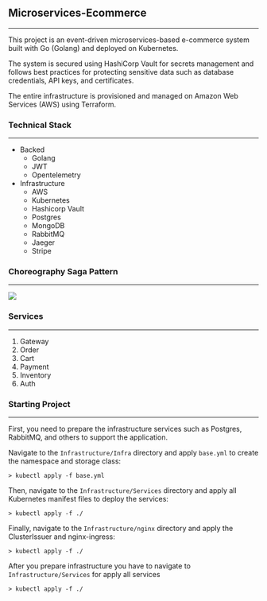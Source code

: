 ## Microservices-Ecommerce
---
This project is an event-driven microservices-based e-commerce system built with Go (Golang) and deployed on Kubernetes.

The system is secured using HashiCorp Vault for secrets management and follows best practices for protecting sensitive data such as database credentials, API keys, and certificates.

The entire infrastructure is provisioned and managed on Amazon Web Services (AWS) using Terraform.

### Technical Stack
---
- Backed
    - Golang
    - JWT
    - Opentelemetry
- Infrastructure
    - AWS
    - Kubernetes
    - Hashicorp Vault
    - Postgres
    - MongoDB
    - RabbitMQ
    - Jaeger
    - Stripe

### Choreography Saga Pattern
---
![](https://terraform-tfstate-backup-test.s3.ap-southeast-1.amazonaws.com/Screenshot%202025-09-16%20112546.png?X-Amz-Algorithm=AWS4-HMAC-SHA256&X-Amz-Content-Sha256=UNSIGNED-PAYLOAD&X-Amz-Credential=ASIAUHQ3FK4P4TZYAMRZ%2F20250916%2Fap-southeast-1%2Fs3%2Faws4_request&X-Amz-Date=20250916T043117Z&X-Amz-Expires=300&X-Amz-Security-Token=IQoJb3JpZ2luX2VjEA0aDmFwLXNvdXRoZWFzdC0xIkgwRgIhAMbmDoE9KWzPP4k3aoLR9mQWKUgg%2F%2BTDf23y8GIAjYF%2BAiEAy9HmJeaRiNXqNIzUvAcCLnalt4Zp7n5F52AdePsIRwEqgAMIhv%2F%2F%2F%2F%2F%2F%2F%2F%2F%2FARAAGgwyOTEwNDEwMDczOTEiDObAYzg3eqR2uP7MuirUAriBuezvL0%2BDMui8Pt%2BId%2FlCtHyQtwk8xlcFRcw7yuifGvWF0wc5RkfI%2FKwjghXG0CrZCVmSUxFQk%2FYb1%2FnB4LAB9jeUDzPFrGIPBc0ZSIliwa%2F2%2BLuxvcTOc3OWbUEY3cuC03tZelKnISvTK%2FP85zrPdl63a2sT4zUgXCGqAJ%2BUopk06lT4y7w2CWMxtZUaqcd5K%2FDQQc2kEEyJmjW27kp%2BmlbyxAAFNS0FQRAy4nLdp%2FmeU4jR9kQ8lZRgSctgoz%2F%2FwOnlOB8aXOhbgjkIeWVZjcn4dZDF05bUF3VNxjruaM5gOjZvmbJkYpcL03SpTbXi60l%2BH53t5V02gXAkLne478i2HxAniJDxNgz5E3u7MZqynlVN6mt%2FNwcV%2B%2BDSNXOXAm%2B%2BHr8lqdj3wviLyCReF8L2UWTv0VVof94Z1p3OAF1EnmIVy0EQi5oZLQonRHUmwHcwy5ajxgY6rAINGQiP%2BbcxuACz%2FcjzjJfoQdVcO0q6ZmthHaUb4Qt3VvBamOwCj66fnxZERok9V9iMo2coUPSmTJa533NorepdOX3D4k9p35Ir3sgIP5Vo3Yq%2FMSlauEVPsAIoEe%2Ba1TfaY%2FvjuQvsqWL82dkhcFFUHARqvtxItGPePHdXaDkJOh4M%2FUX1LUcS9geetmZjIhpbCQscRdVNINzhq%2FjZV%2FsfnXX8MMIeQDmeynOSiL%2BWrSUpDDaz8e0hYp0NWxoPp1ch09cTlJXsDsBXu2lkfe76XyhyR5%2FqVMu2kJvA86Z%2FIps9eD6j%2FMSzHaL68Bm5rGtvWn%2FWuTivyNHewIVbOgdiiWepXHTcbcvjYgw9eNdnCPbkv5UI8j5jiUzvxwR0kBCLcp8J3QGkluvanRM%3D&X-Amz-Signature=c8f1c2fee7670f982322f0e92a7851d7584cbce834a511107a166e1240aab3cd&X-Amz-SignedHeaders=host&response-content-disposition=inline)


### Services
---
1. Gateway
2. Order
3. Cart
4. Payment
5. Inventory
6. Auth

### Starting Project
---
First, you need to prepare the infrastructure services such as Postgres, RabbitMQ, and others to support the application.

Navigate to the `Infrastructure/Infra` directory and apply `base.yml` to create the namespace and storage class:

```
> kubectl apply -f base.yml
```
Then, navigate to the `Infrastructure/Services` directory and apply all Kubernetes manifest files to deploy the services:
```
> kubectl apply -f ./
```

Finally, navigate to the `Infrastructure/nginx` directory and apply the ClusterIssuer and nginx-ingress:
```
> kubectl apply -f ./
```

After you prepare infrastructure you have to navigate to `Infrastructure/Services` for apply all services
```
> kubectl apply -f ./
```